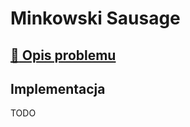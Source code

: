 # Minkowski Sausage

## [:link: Opis problemu](../../../../algorithms/fractals/minkowski-sausage.md)

## Implementacja

TODO
